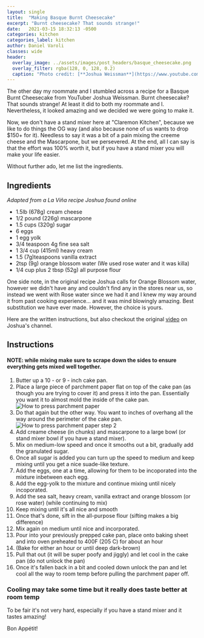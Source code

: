 ```yaml
---
layout: single
title:  "Making Basque Burnt Cheesecake"
excerpt: "Burnt cheesecake? That sounds strange!"
date:   2021-03-15 18:32:13 -0500
categories: kitchen
categories_label: kitchen
author: Daniel Varoli
classes: wide
header:
  overlay_image: ../assets/images/post_headers/basque_cheesecake.png
  overlay_filter: rgba(128, 0, 128, 0.2)
  caption: "Photo credit: [**Joshua Weissman**](https://www.youtube.com/watch?v=BPHd_-ATQn0)"
---
```


The other day my roommate and I stumbled across a recipe for a Basque Burnt Cheesecake from YouTuber Joshua Weissman. Burnt cheesecake? That sounds strange! At least it did to both my roommate and I. Nevertheless, it looked amazing and we decided we were going to make it. 

Now, we don't have a stand mixer here at "Claremon Kitchen", because we like to do things the OG way (and also because none of us wants to drop $150+ for it). Needless to say it was a bit of a pain mixing the creeme cheese and the Mascarpone, but we persevered. At the end, all I can say is that the effort was 100% worth it, but if you have a stand mixer you will make your life easier. 

Without further ado, let me list the ingredients.

## Ingredients 
*Adapted from a La Viña recipe Joshua found online*
* 1.5lb (678g) cream cheese
* 1/2  pound (226g) mascarpone
* 1.5 cups (320g) sugar
* 6 eggs
* 1 egg yolk
* 3/4 teaspoon 4g fine sea salt
* 1 3/4 cup (415ml) heavy cream
* 1.5 (7g)teaspoons vanilla extract
* 2tsp (9g) orange blossom water (We used rose water and it was killa)
* 1/4 cup plus 2 tbsp (52g) all purpose flour

One side note, in the original recipe Joshua calls for Orange Blossom water, however we didn't have any and couldn't find any in the stores near us, so instead we went with Rose water since we had it and I knew my way around it from past cooking experience... and it was mind blowingly amazing. Best substitution we have ever made. However, the choice is yours. 

Here are the written instructions, but also checkout the original [video](https://www.youtube.com/watch?v=BPHd_-ATQn0) on Joshua's channel.

## Instructions

#### NOTE: while mixing make sure to scrape down the sides to ensure everything gets mixed well together.

1. Butter up a 10 - or 9 - inch cake pan.
2. Place a large piece of parchment paper flat on top of the cake pan (as though you are trying to cover it) and press it into the pan. 
Essentially you want it to almost mold the inside of the cake pan.
![](images/jw_basque_cheesecake_presss_parchment_paper.png "How to press parchment paper")
3. Do that again but the other way. You want to inches of overhang all the way around the perimeter of the cake pan. 
![](images/jw_basque_cheesecake_presss_parchment_paper_2.png "How to press parchment paper step 2")
4. Add creame cheese (in chunks) and mascarpone to a large bowl (or stand mixer bowl if you have a stand mixer).
5. Mix on medium-low speed and once it smooths out a bit, gradually add the granulated sugar. 
6. Once all sugar is added you can turn up the speed to medium and keep mixing until you get a nice suade-like texture.
7. Add the eggs, one at a time, allowing for them to be incoporated into the mixture inbetween each egg.
8. Add the egg-yolk to the mixture and continue mixing until nicely incoporated. 
9. Add the sea salt, heavy cream, vanilla extract and orange blossom (or rose water) (while continuing to mix)
10. Keep mixing until it's all nice and smooth
11. Once that's done, sift in the all-purpose flour (sifting makes a big difference)
12. Mix again on medium until nice and incorporated.
13. Pour into your previously prepped cake pan, place onto baking sheet and into oven preheated to 400F (205 C) for about an hour
14. (Bake for either an hour or until deep dark-brown)
15. Pull that out (it will be super poofy and jiggly) and let cool in the cake pan (do not unlock the pan)
16. Once it's fallen back in a bit and cooled down unlock the pan and let cool all the way to room temp before pulling the parchment paper off.

### Cooling may take some time but it really does taste better at room temp

To be fair it's not very hard, especially if you have a stand mixer and it tastes amazing!

<!-- Here's what ours looked like at the end. -->

<!-- ![Should be a nice picture of a Basque Cheesecake here](/assets/images/post_headers/basque_cheesecake.png "Fancy Basque Cheesecake.") -->

Bon Appétit!